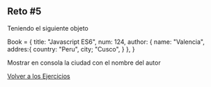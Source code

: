 ## Reto #5

Teniendo el siguiente objeto

Book = {
title: "Javascript ES6",
num: 124,
author: {
name: "Valencia",
addres:{
country: "Peru",
city; "Cusco",
}
},
}

Mostrar en consola la ciudad con el nombre del autor

[Volver a los Ejercicios](../Desafios.md)

